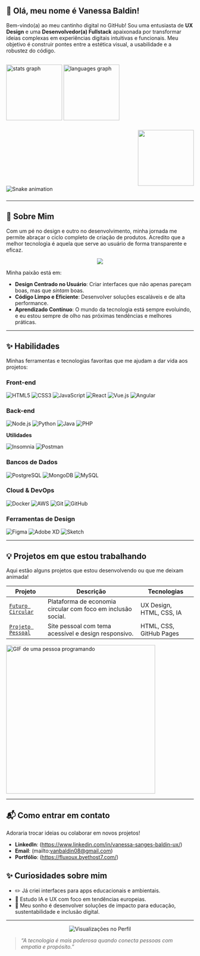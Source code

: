 ## 💜 Olá, meu nome é Vanessa Baldin!

Bem-vindo(a) ao meu cantinho digital no GitHub! Sou uma entusiasta de **UX Design** e uma **Desenvolvedor(a) Fullstack** apaixonada por transformar ideias complexas em experiências digitais intuitivas e funcionais. Meu objetivo é construir pontes entre a estética visual, a usabilidade e a robustez do código.

<h2 align="left"></h2>

###

<div align="left">
  <img src="https://github-readme-stats.vercel.app/api?username=vanessabaldin1&hide_title=false&hide_rank=false&show_icons=true&include_all_commits=true&count_private=true&disable_animations=false&theme=dracula&locale=en&hide_border=false" height="150" alt="stats graph"  />
  <img src="https://github-readme-stats.vercel.app/api/top-langs?username=vanessabaldin1&locale=en&hide_title=false&layout=compact&card_width=320&langs_count=5&theme=dracula&hide_border=false" height="150" alt="languages graph"  />
</div>

###

<img align="right" height="150" src="https://i.imgflip.com/65efzo.gif"  />

###

<div align="left">
</div>

###

<div align="left">
</div>

###

<br clear="both">

<img src="https://raw.githubusercontent.com/vanessabaldin1/vanessabaldin1/output/snake.svg" alt="Snake animation" />

###






---

## 🚀 Sobre Mim

Com um pé no design e outro no desenvolvimento, minha jornada me permite abraçar o ciclo completo de criação de produtos. Acredito que a melhor tecnologia é aquela que serve ao usuário de forma transparente e eficaz.

<div align="center">
  <img src="https://readme-typing-svg.herokuapp.com/?color=ff69b4&lines=UX+com+propósito.;IA+com+acessibilidade.;DevUX+com+impacto+social.;Branding+com+experiência+inteligente.;Software+mais+humano.&center=true&width=500" />
</div>


Minha paixão está em:

* **Design Centrado no Usuário**: Criar interfaces que não apenas pareçam boas, mas que *sintam* boas.
* **Código Limpo e Eficiente**: Desenvolver soluções escaláveis e de alta performance.
* **Aprendizado Contínuo**: O mundo da tecnologia está sempre evoluindo, e eu estou sempre de olho nas próximas tendências e melhores práticas.

---

## ✨ Habilidades

Minhas ferramentas e tecnologias favoritas que me ajudam a dar vida aos projetos:

### Front-end

<p>
  <img src="https://img.shields.io/badge/HTML5-E34F26?style=for-the-badge&logo=html5&logoColor=white" alt="HTML5">
  <img src="https://img.shields.io/badge/CSS3-1572B6?style=for-the-badge&logo=css3&logoColor=white" alt="CSS3">
  <img src="https://img.shields.io/badge/JavaScript-F7DF1E?style=for-the-badge&logo=javascript&logoColor=black" alt="JavaScript">
  <img src="https://img.shields.io/badge/React-61DAFB?style=for-the-badge&logo=react&logoColor=black" alt="React">
  <img src="https://img.shields.io/badge/Vue.js-4FC08D?style=for-the-badge&logo=vuedotjs&logoColor=white" alt="Vue.js">
  <img src="https://img.shields.io/badge/Angular-DD0031?style=for-the-badge&logo=angular&logoColor=white" alt="Angular">
</p>

### Back-end

<p>
  <img src="https://img.shields.io/badge/Node.js-339933?style=for-the-badge&logo=nodedotjs&logoColor=white" alt="Node.js">
  <img src="https://img.shields.io/badge/Python-3776AB?style=for-the-badge&logo=python&logoColor=white" alt="Python">
  <img src="https://img.shields.io/badge/Java-007396?style=for-the-badge&logo=java&logoColor=white" alt="Java">
  <img src="https://img.shields.io/badge/PHP-777BB4?style=for-the-badge&logo=php&logoColor=white" alt="PHP">
</p>

**Utilidades**

![Insomnia](https://img.shields.io/badge/-Insomnia-333333?style=flat&logo=insomnia)
![Postman](https://img.shields.io/badge/-Postman-333333?style=flat&logo=postman)


### Bancos de Dados

<p>
  <img src="https://img.shields.io/badge/PostgreSQL-316192?style=for-the-badge&logo=postgresql&logoColor=white" alt="PostgreSQL">
  <img src="https://img.shields.io/badge/MongoDB-47A248?style=for-the-badge&logo=mongodb&logoColor=white" alt="MongoDB">
  <img src="https://img.shields.io/badge/MySQL-4479A1?style=for-the-badge&logo=mysql&logoColor=white" alt="MySQL">
</p>

### Cloud & DevOps

<p>
  <img src="https://img.shields.io/badge/Docker-2496ED?style=for-the-badge&logo=docker&logoColor=white" alt="Docker">
  <img src="https://img.shields.io/badge/AWS-232F3E?style=for-the-badge&logo=amazonaws&logoColor=white" alt="AWS">
  <img src="https://img.shields.io/badge/Git-F05032?style=for-the-badge&logo=git&logoColor=white" alt="Git">
  <img src="https://img.shields.io/badge/GitHub-181717?style=for-the-badge&logo=github&logoColor=white" alt="GitHub">
</p>

### Ferramentas de Design

<p>
  <img src="https://img.shields.io/badge/Figma-F24E1E?style=for-the-badge&logo=figma&logoColor=white" alt="Figma">
  <img src="https://img.shields.io/badge/Adobe%20XD-FF61F6?style=for-the-badge&logo=adobexd&logoColor=white" alt="Adobe XD">
  <img src="https://img.shields.io/badge/Sketch-F7B635?style=for-the-badge&logo=sketch&logoColor=black" alt="Sketch">
</p>

---

## 💡 Projetos em que estou trabalhando

Aqui estão alguns projetos que estou desenvolvendo ou que me deixam animada!

| Projeto | Descrição | Tecnologias |
|--------|-----------|-------------|
| [`Futuro Circular`](https://vanessabaldin1.github.io/FuturoCircular) | Plataforma de economia circular com foco em inclusão social. | UX Design, HTML, CSS, IA |
| [`Projeto Pessoal`](https://github.com/VanessaBaldin1/projeto_diario) | Site pessoal com tema acessível e design responsivo. | HTML, CSS, GitHub Pages |


<img src="https://media.giphy.com/media/qgM4Uf0b8d5e1W1x4r/giphy.gif" width="400" alt="GIF de uma pessoa programando">

---

## 📬 Como entrar em contato

Adoraria trocar ideias ou colaborar em novos projetos!

* **LinkedIn**: (https://www.linkedin.com/in/vanessa-sanges-baldin-ux/)
* **Email**: (mailto:vanbaldin08@gmail.com)
* **Portfólio**: (https://fluxoux.byethost7.com/)


## ✨ Curiosidades sobre mim

- ✏️ Já criei interfaces para apps educacionais e ambientais.
- 🌱 Estudo IA e UX com foco em tendências europeias.
- 🚀 Meu sonho é desenvolver soluções de impacto para educação, sustentabilidade e inclusão digital.

---

<div align="center">
  <img src="https://komarev.com/ghpvc/?username=seu-username&label=Visualizações%20no%20Perfil&color=0e75b6&style=flat" alt="Visualizações no Perfil"/>
</div>

> _“A tecnologia é mais poderosa quando conecta pessoas com empatia e propósito.”_
